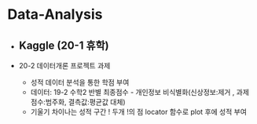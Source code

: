 # Data-Analysis

- Kaggle (20-1 휴학)
  - 


- 20-2 데이터개론 프로젝트 과제
  - 성적 데이터 분석을 통한 학점 부여
  - 데이터: 19-2 수학2 반별 최종점수 - 개인정보 비식별화(신상정보:제거 , 과제점수:범주화, 결측값:평균값 대체)
  - 기울기 차이나는 성적 구간 ! 두개 !의 점 locator 함수로 plot 후에 성적 부여


